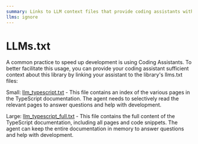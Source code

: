 ```yaml
---
summary: Links to LLM context files that provide coding assistants with documentation for the Teams AI TypeScript library.
llms: ignore
---
```


# LLMs.txt

A common practice to speed up development is using Coding Assistants. To better facilitate this usage, you can provide your coding assistant sufficient context about this library by linking your assistant to the library's llms.txt files:

Small: [llm_typescript.txt](https://microsoft.github.io/teams-ai/llms_docs/llms_typescript.txt) - This file contains an index of the various pages in the TypeScript documentation. The agent needs to selectively read the relevant pages to answer questions and help with development.

Large: [llm_typescript_full.txt](https://microsoft.github.io/teams-ai/llms_docs/llms_typescript_full.txt) - This file contains the full content of the TypeScript documentation, including all pages and code snippets. The agent can keep the entire documentation in memory to answer questions and help with development.
